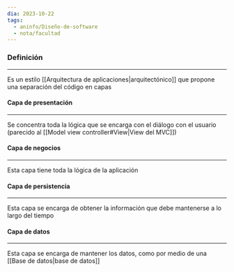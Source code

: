 ```yaml
---
dia: 2023-10-22
tags:
  - aninfo/Diseño-de-software
  - nota/facultad
---
```

### Definición
---
Es un estilo [[Arquitectura de aplicaciones|arquitectónico]] que propone una separación del código en capas

#### Capa de presentación
---
Se concentra toda la lógica que se encarga con el diálogo con el usuario (parecido al [[Model view controller#View|View del MVC]])

#### Capa de negocios
---
Esta capa tiene toda la lógica de la aplicación

#### Capa de persistencia
---
Esta capa se encarga de obtener la información que debe mantenerse a lo largo del tiempo

#### Capa de datos
---
Esta capa se encarga de mantener los datos, como por medio de una [[Base de datos|base de datos]]